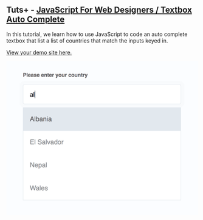## Tuts+ - [JavaScript For Web Designers / Textbox Auto Complete](https://webdesign.tutsplus.com/courses/javascript-for-web-designers)

In this tutorial, we learn how to use JavaScript to code an auto complete textbox that list a list of countries that match the inputs keyed in.

[View your demo site here.](https://github.com/WebDevTuts/textbox_autocomplete)

![Preview](screenshot.png)
